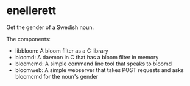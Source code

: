 # enellerett

Get the gender of a Swedish noun.

The components:

- libbloom: A bloom filter as a C library
- bloomd: A daemon in C that has a bloom filter in memory
- bloomcmd: A simple command line tool that speaks to bloomd
- bloomweb: A simple webserver that takes POST requests and asks bloomcmd for the noun's gender

